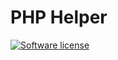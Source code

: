 # PHP Helper #

[![Software license][ico-license]](LICENSE)

[ico-license]: https://img.shields.io/github/license/alhames/phphelper.svg?style=flat-square

